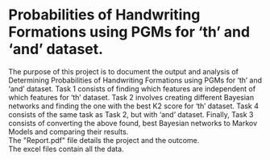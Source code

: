 # Probabilities of Handwriting Formations using PGMs for ‘th’ and ‘and’ dataset.

The purpose of this project is to document the output and analysis of Determining Probabilities of Handwriting Formations using PGMs for ‘th’ and ‘and’ dataset. Task 1 consists of finding which features are independent of which features for ‘th’ dataset. Task 2 involves creating different Bayesian networks and finding the one with the best K2 score for ‘th’ dataset. Task 4 consists of the same task as Task 2, but with ‘and’ dataset. Finally, Task 3 consists of converting the above found, best Bayesian networks to Markov Models and comparing their results.\
The "Report.pdf" file details the project and the outcome.\
The excel files contain all the data.
